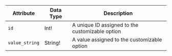 Attribute |  Data Type | Description
--- | --- | ---
`id` | Int! | A unique ID assigned to the customizable option
`value_string` | String! | A value assigned to the customizable option
